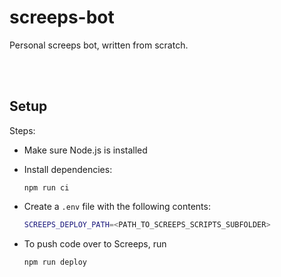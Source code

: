 # screeps-bot

Personal screeps bot, written from scratch.

<br><br>

## Setup

Steps:

- Make sure Node.js is installed

- Install dependencies:

  ```
  npm run ci
  ```

- Create a `.env` file with the following contents:

  ```bash
  SCREEPS_DEPLOY_PATH=<PATH_TO_SCREEPS_SCRIPTS_SUBFOLDER>
  ```

- To push code over to Screeps, run

  ```
  npm run deploy
  ```
